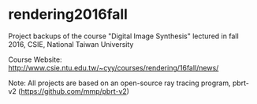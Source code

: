 # rendering2016fall
Project backups of the course "Digital Image Synthesis" lectured in fall 2016, CSIE, National Taiwan University

Course Website: http://www.csie.ntu.edu.tw/~cyy/courses/rendering/16fall/news/

Note: All projects are based on an open-source ray tracing program, pbrt-v2 (https://github.com/mmp/pbrt-v2)

